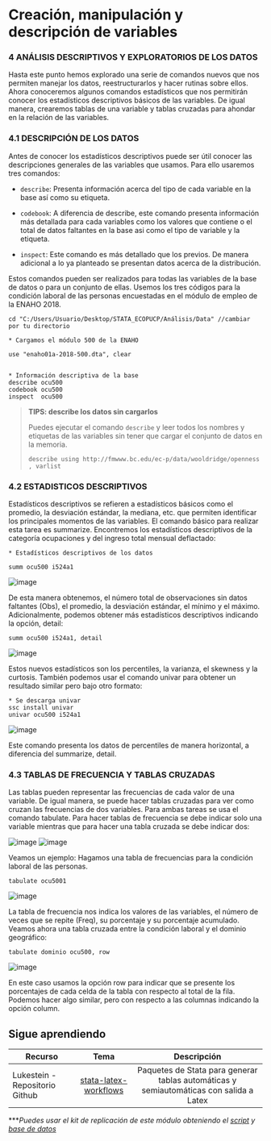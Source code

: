 # Creación, manipulación y descripción de variables

### 4 ANÁLISIS DESCRIPTIVOS Y EXPLORATORIOS DE LOS DATOS

Hasta este punto hemos explorado una serie de comandos nuevos que nos permiten manejar los datos, reestructurarlos y hacer rutinas sobre ellos.  Ahora conoceremos algunos comandos estadísticos que nos permitirán conocer los estadísticos descriptivos básicos de las variables. De igual manera, crearemos tablas de una variable y tablas cruzadas para ahondar en la relación de las variables.

### 4.1 DESCRIPCIÓN DE LOS DATOS
Antes de conocer los estadísticos descriptivos puede ser útil conocer las descripciones generales de las variables que usamos. Para ello usaremos tres comandos:

- `describe`: Presenta información acerca del tipo de cada variable en la base así como su etiqueta.

- `codebook`: A diferencia de describe, este comando presenta información más detallada para cada variables como los valores que contiene o el total de datos faltantes en la base asi como el tipo de variable y la etiqueta.

- `inspect`: Este comando es más detallado que los previos. De manera adicional a lo ya planteado se presentan datos acerca de la distribución.

Estos comandos pueden ser realizados para todas las variables de la base de datos o para un conjunto de ellas. Usemos los tres códigos para la condición laboral de las personas encuestadas en el módulo de empleo de la ENAHO 2018.

```
cd "C:/Users/Usuario/Desktop/STATA_ECOPUCP/Análisis/Data" //cambiar por tu directorio

* Cargamos el módulo 500 de la ENAHO

use "enaho01a-2018-500.dta", clear


* Información descriptiva de la base
describe ocu500
codebook ocu500
inspect  ocu500
```


> **TIPS: describe los datos sin cargarlos**
>
>Puedes ejecutar el comando `describe` y leer todos los nombres y etiquetas de las variables sin tener que cargar el conjunto de datos en la memoria.
>
>```
>describe using http://fmwww.bc.edu/ec-p/data/wooldridge/openness , varlist
>```

### 4.2 ESTADISTICOS DESCRIPTIVOS

Estadísticos descriptivos se refieren a estadísticos básicos como el promedio, la desviación estándar, la mediana, etc. que permiten identificar los principales momentos de las variables. El comando básico para realizar esta tarea es summarize. Encontremos los estadísticos descriptivos de la categoría ocupaciones y del ingreso total mensual deflactado:

```
* Estadísticos descriptivos de los datos

summ ocu500 i524a1
```

![image](https://user-images.githubusercontent.com/106888200/223613583-43c92d33-1b0a-4d47-9112-252ef1b0a6c6.png)


De esta manera obtenemos, el número total de observaciones sin datos faltantes (Obs), el promedio, la desviación estándar, el mínimo y el máximo.
Adicionalmente, podemos obtener más estadísticos descriptivos indicando la opción, detail:

```
summ ocu500 i524a1, detail
```

![image](https://user-images.githubusercontent.com/106888200/223613688-e7a1d903-6858-47d7-a63f-0ec71fef4415.png)


Estos nuevos estadísticos son los percentiles, la varianza, el skewness y la curtosis.
También podemos usar el comando univar para obtener un resultado similar pero bajo otro formato:

```
* Se descarga univar
ssc install univar
univar ocu500 i524a1
```

![image](https://user-images.githubusercontent.com/106888200/223613808-d3424f81-c0e8-4aba-b90c-ad31a2ceeb9d.png)


Este comando presenta los datos de percentiles de manera horizontal, a diferencia del summarize, detail.

### 4.3  TABLAS DE FRECUENCIA Y TABLAS CRUZADAS

Las tablas pueden representar las frecuencias de cada valor de una variable. De igual manera, se puede hacer tablas cruzadas para ver como cruzan las frecuencias de dos variables. Para ambas tareas se usa el comando tabulate. Para hacer tablas de frecuencia se debe indicar solo una variable mientras que para hacer una tabla cruzada se debe indicar dos:

![image](https://user-images.githubusercontent.com/106888200/223613981-ae3e2872-4ef2-4a34-b390-22181fe77ae3.png)
![image](https://user-images.githubusercontent.com/106888200/223614060-093b4348-d35a-43fa-aa72-89274c6190a0.png)


Veamos un ejemplo:
Hagamos una tabla de frecuencias para la condición laboral de las personas.

```
tabulate ocu5001
```

![image](https://user-images.githubusercontent.com/106888200/223614150-d9008158-5024-46d1-8ad0-ef5f91a48fc4.png)

La tabla de frecuencia nos indica los valores de las variables, el número de veces que se repite (Freq), su porcentaje y su porcentaje acumulado.
Veamos ahora una tabla cruzada entre la condición laboral y el dominio geográfico:

```
tabulate dominio ocu500, row
```

![image](https://user-images.githubusercontent.com/106888200/223614343-b92534e2-d3f2-4159-8480-e379a1885b80.png)

En este caso usamos la opción row para indicar que se presente los porcentajes de cada celda de la tabla con respecto al total de la fila. Podemos hacer algo similar, pero con respecto a las columnas indicando la opción column.




## Sigue aprendiendo
| Recurso  | Tema | Descripción |
| ------------- |:-------------:|:-------------:|
| Lukestein - Repositorio Github | [stata-latex-workflows](https://github.com/lukestein/stata-latex-workflows "stata-latex-workflows") | Paquetes de Stata para generar tablas automáticas y semiautomáticas con salida a Latex        |


****Puedes usar el kit de replicación de este módulo obteniendo el [script](https://github.com/EconPUCP/Stata/blob/main/_An%C3%A1lisis/Scripts/Creaci%C3%B3n%2C%20manipulaci%C3%B3n%20y%20descripci%C3%B3n%20de%20variables/4_an%C3%A1lisis_descriptivos.do "script") y [base de datos](https://github.com/EconPUCP/Stata/tree/main/_An%C3%A1lisis/Data/Creaci%C3%B3n%2C%20manipulaci%C3%B3n%20y%20descripci%C3%B3n%20de%20variables "base de datos")* 
